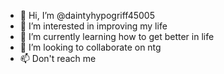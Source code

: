 - 👋 Hi, I’m @daintyhypogriff45005
- 👀 I’m interested in improving my life
- 🌱 I’m currently learning how to get better in life
- 💞️ I’m looking to collaborate on ntg
- 📫 Don't reach me 

<!---
daintyhypogriff45005/daintyhypogriff45005 is a ✨ special ✨ repository because its `README.md` (this file) appears on your GitHub profile.
You can click the Preview link to take a look at your changes.
--->

